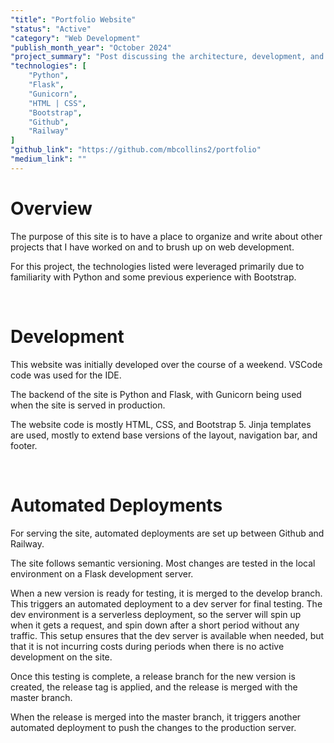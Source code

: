 ```yaml
---
"title": "Portfolio Website"
"status": "Active"
"category": "Web Development"
"publish_month_year": "October 2024"
"project_summary": "Post discussing the architecture, development, and deployment of this site."
"technologies": [
    "Python",
    "Flask",
    "Gunicorn",
    "HTML | CSS",
    "Bootstrap",
    "Github",
    "Railway"
]
"github_link": "https://github.com/mbcollins2/portfolio"
"medium_link": ""
---
```



# Overview
The purpose of this site is to have a place to organize and write about other 
projects that I have worked on and to brush up on web development.

For this project, the technologies listed were leveraged primarily due to 
familiarity with Python and some previous experience with Bootstrap.

<br>

# Development

This website was initially developed over the course of a weekend. VSCode code 
was used for the IDE.

The backend of the site is Python and Flask, with Gunicorn being used when the 
site is served in production.

The website code is mostly HTML, CSS, and Bootstrap 5. Jinja templates are used, 
mostly to extend base versions of the layout, navigation bar, and footer.

<br>

# Automated Deployments

For serving the site, automated deployments are set up between Github and Railway.

The site follows semantic versioning. Most changes are tested in the local 
environment on a Flask development server.

When a new version is ready for testing, it is merged to the develop branch. 
This triggers an automated deployment to a dev server for final testing. The dev 
environment is a serverless deployment, so the server will spin up when it gets 
a request, and spin down after a short period without any traffic. This setup 
ensures that the dev server is available when needed, but that it is not 
incurring costs during periods when there is no active development on the site.

Once this testing is complete, a release branch for the new version is created, 
the release tag is applied, and the release is merged with the master branch.

When the release is merged into the master branch, it triggers another automated 
deployment to push the changes to the production server.